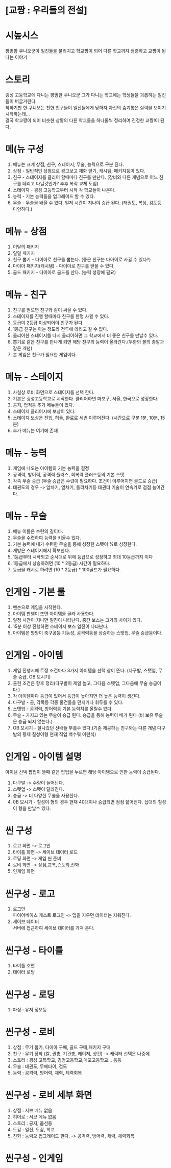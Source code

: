 # [교짱 : 우리들의 전설]

# 시높시스
평병함 쿠니오군이 일진들을 물리치고 학교짱이 되어 다른 학교까지 점령하고 교짱이 된다는 이야기

# 스토리
굉성 고등학교에 다니는 평범한 쿠니오군 그가 다니는 학교에는 학생들을 괴롭히는 일진들이 버글거린다.<br>
착하기만 한 쿠니오는 친한 친구들이 일진들에게 당하자 자신의 숨겨놓은 실력을 보이기 시작하는데...<br>
결국 학교짱이 되어 비슷한 상황의 다른 학교들을 하나둘씩 정리하여 진정한 교짱!이 된다.<br>

# 메(뉴 구성
1) 메뉴는 크게 상점, 친구, 스테이지, 무술, 능력으로 구분 된다.
2) 상점 - 일반적인 상점으로 광고보고 재화 얻기, 캐시탬, 패키지등이 있다.
3) 친구 - 스테이지를 클리어 할때마다 친구를 만난다. (장비와 다른 개념으로 어느 친구를 데리고 다닐것인가? 추후 복작 교체 도입)
4) 스테이지 - 굉성 고등학교부터 시작 각 학교들이 나온다. 
5) 능력 - 기본 능력들을 업그레이드 할 수 있다. 
6) 무슬 - 무술을 배울 수 있다. 일저 시간이 지나야 승급 된다. (태권도, 복싱, 검도등 다양하다.)

# 메뉴 - 상점
1) 이달의 패키지
2) 일일 패키지
3) 친구 뽑기 - 다이아로 친구를 뽑는다. (좋은 친구는 다아이로 사귈 수 있다?)
4) 다이아 패키지(캐시템) - 다이아로 친구를 얻을 수 있다. 
5) 골드 패키지 - 다이아로 골드를 산다. (능력 성장에 필요) 

# 메뉴 - 친구
1) 친구를 얻으면 친구와 같이 싸울 수 있다. 
2) 스테이지를 진행 할때마다 친구를 한명 사귈 수 있다. 
3) 등급이 2등급 이상되어야 친구가 된다.
4) 1등급 친구는 아는 정도라 전투에 데리고 갈 수 없다. 
5) 클리어한 스테이지를 다시 클리어하면 그 학교에서 더 좋은 친구를 만날수 있다. 
6) 뽑기로 같은 친구를 만나게 되면 해당 친구의 능력이 올라간다.(무한의 볼의 총알과 같은 개념)
7) 본 게임은 친구가 필요한 게임이다.

# 메뉴 - 스테이지
1) 사실상 로비 화면으로 스테이지를 선택 한다. 
2) 기본은 굉성고등학교로 시작한다. 클리어하면 마포구, 서울, 한국으로 성장한다. 
3) 공지, 업적등 추가 메뉴들이 있다. 
4) 스테이지 클리어시에 보상이 있다. 
5) 스테이지 보상은 진입, 허들, 완료로 세번 이루어진다. (시간으로 구분 1분, 10분, 15분)
6) 추가 메뉴는 여기에 존재

# 메뉴 - 능력
1) 게임에 나오는 아이템의 기본 능력을 결정 
2) 공격력, 방어력, 공격력 플러스, 회복력 플러스등의 기본 스탯
3) 각족 무술 승급 (무술 승급은 수련이 필요하다. 조건이 이루어지면 골드로 승급)
4) 태권도의 경우 -> 앞차기, 옆차기, 돌려차기등 태권더 기술이 연속기로 점점 늘어간다.

# 메뉴 - 무술
1) 메뉴 이름은 수련의 길이다. 
2) 무술을 수련하여 능력을 키울수 있다. 
3) 기본 능력에 내가 수련한 무술을 통해 성장한 스탯이 %로 성장한다. 
4) 개방은 스테이지에서 확보한다. 
5) 1등급부터 시작되고 순서대로 위에 등급으로 성장하고 최대 10등급까지 이다
6) 1등급에서 상승하려면 (10 * 2등급) 시간이 필요하다. 
7) 등급을 캐시로 하려면 (10 * 2등급) * 100골드가 필요하다.
   
# 인게임 - 기본 룰
1) 맨손으로 게임을 시작한다. 
2) 아이템 판넬이 뜨면 아이템을 골라 사용한다. 
3) 일정 시간이 지나면 일진이 나타난다. 중간 보스는 크기의 차이가 있다.
4) 15분 이상 진행하면 스테이지 보스 일진이 나타난다.
5) 아이템은 방망이 축구공등 기능성, 공격력등을 상승하는 스탯업, 무슬 승급등이다.

# 인게임 - 아이템
1) 게임 진행시에 트정 조건마다 3가지 아이템을 선택 창이 뜬다. (다구발, 스탯업, 무술 승급, OB 모시기)
2) 출현 조건은 향후 정리(다구발이 제일 높고, 그다음 스탯업, 그다음에 무술 승급이다.)
3) 각 아이템마다 등급이 있어서 등급이 높아지면 더 높은 능력이 생긴다.
4) 다구발 - 공, 각목등 각종 물건들을 던지거나 휘두를 수 있다. 
5) 스탯업 - 공격력, 방어력등 기본 능력치를 올릴수 있다.
6) 무슬 - 가지고 있는 무술이 승급 된다. 승급을 통해 능력이 배가 된다 (비 보유 무술은 승급 되지 않는다.)
7) OB 모시기 - 잘나갔던 선배들 부를수 있다.(기존 제공하는 친구와는 다른 개념 다구발의 황제 칠성이형 현재 직업 백수뭐 이런식)

# 인게임 - 아이템 설명
아이템 선택 팝업이 뜰때 같은 팝업을 누르면 해당 아이템으로 인한 능력이 승급된다.<br>
1) 다구발 -> 수량이 늘어닌다. 
2) 스탯업 -> 스탯이 달라진다. 
3) 승급 -> 더 다양한 무술을 사용한다. 
4) 0B 모시기 - 칠성이 형의 경우 현재 40대이나 승급되면 점점 젋어진다. 십대의 칠성이 형을 만날수 있다.


# 씬 구성
1) 로고 화면 -> 로그인
2) 타이틀 화면 -> 세이브 데이터 로드
3) 로딩 화면 -> 게임 씬 준비
4) 로비 화면 -> 상점,교복,슨토리,진화
5) 인게임 화면 

# 씬구성 - 로고
1) 로그인<br>
 파이어베이스 게스트 로그인 -> 앱을 지우면 데이터는 지워진다.
2) 세이브 데이터<br>
 서버에 접근하여 세이브 데이터를 가져 온다.   

# 씬구성 - 타이틀
1) 타이틀 호면 
2) 데이터 로딩

# 씬구성 - 로딩
1) 파싱 : 유저 정보등 
 
# 씬구성 - 로비
1) 상점 : 무기 뽑기, 다이아 구매, 골드 구매,패키지 구매
2) 친구 : 무기 장착 (칼, 권총, 기관총, 레이저, 샷건) -> 캐릭터 선택은 나중에 
3) 스토리 : 굉성 고특학교, 경정고등학교,매포고등학교... 등등 
4) 무슬 : 태권도, 무에타이, 검도
5) 능력 : 공격력, 방어력, 체력, 체력회복

# 씬구성 - 로비 세부 화면
1) 상점 : 서브 메뉴 없음
2) 히어로 : 서브 메뉴 없음 
3) 스토리 : 공지, 옵션등
4) 도감 : 일진, 도감, 학교 
6) 진화 : 능력으 업그레이드 한다. -> 공격력, 방어력, 체력, 체력회복
 
# 씬구성 - 인게임














